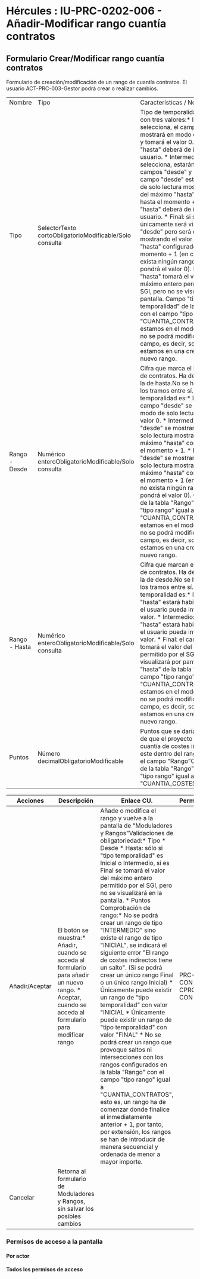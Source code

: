 # Hércules : IU\-PRC\-0202\-006 \- Añadir\-Modificar rango cuantía contratos



## Formulario Crear/Modificar rango cuantía contratos

Formulario de creación/modificación de un rango de cuantía contratos. El usuario ACT\-PRC\-003\-Gestor podrá crear o realizar cambios.

  




|  | | |
| --- | --- | --- |
| Nombre | Tipo | Características / Notas |
| Tipo | SelectorTexto cortoObligatorioModificable/Solo consulta | Tipo de temporalidad. Selector con tres valores:* Inicial: si se selecciona, el campo "desde" se mostrará en modo de solo lectura y tomará el valor 0\. El campo "hasta" deberá de introducirlo el usuario. * Intermedio: si se selecciona, estarán visibles  los campos "desde" y "hasta". El campo "desde" estará en modo de solo lectura mostrando el valor del máximo "hasta" configurado hasta el momento \+ 1\. El campo "hasta" deberá de introducirlo el usuario. * Final: si se selecciona, únicamente será visible el campo "desde" pero será de solo lectura, mostrando el valor del máximo "hasta" configurado hasta el momento \+ 1 (en caso de que no exista ningún rango creado, se pondrá el valor 0\). El campo "hasta" tomará el valor del máximo entero permitido por el SGI, pero no se visualizará por pantalla.  Campo "tipo temporalidad" de la tabla "Rango" con el campo "tipo rango" igual a "CUANTIA\_CONTRATOS".Si estamos en el modo modificación, no se podrá modificar este campo, es decir, solo cuando estamos en una creación de un nuevo rango. |
| Rango \- Desde | Numérico enteroObligatorioModificable/Solo consulta | Cifra que marca el inicio del rango de contratos. Ha de ser inferior a la de hasta.No se ha de solapar los tramos entre sí.Si Tipo de temporalidad es:* Inicial:  el campo "desde" se mostrará en modo de solo lectura y tomará el valor 0\. * Intermedio: el campo "desde" se mostrará en modo de solo lectura mostrando el valor del máximo "hasta" configurado hasta el momento \+ 1\. * Final: el campo "desde" se mostrará en modo de solo lectura mostrando el valor del máximo "hasta" configurado hasta el momento \+ 1 (en caso de que no exista ningún rango creado, se pondrá el valor 0\).  Campo "desde" de la tabla "Rango" con el campo "tipo rango" igual a "CUANTIA\_CONTRATOS".Si estamos en el modo modificación, no se podrá modificar este campo, es decir, solo cuando estamos en una creación de un nuevo rango. |
| Rango \- Hasta | Numérico enteroObligatorioModificable/Solo consulta | Cifra que marcan el final del rango de contratos. Ha de ser superior a la de desde.No se ha de solapar los tramos entre sí.Si Tipo de temporalidad es:* Inicial: el campo "hasta" estará habilitado para que el usuario pueda introducir un valor. * Intermedio: el campo "hasta" estará habilitado para que el usuario pueda introducir un valor. * Final: el campo "hasta" tomará el valor del máximo entero permitido por el SGI, pero no se visualizará por pantalla.  Campo "hasta" de la tabla "Rango" con el campo "tipo rango" igual a "CUANTIA\_CONTRATOS".Si estamos en el modo modificación, no se podrá modificar este campo, es decir, solo cuando estamos en una creación de un nuevo rango. |
| Puntos | Número decimalObligatorioModificable | Puntos que se darían en el caso de que el proyecto tenga una cuantía de costes indirectos que este dentro del rango indicado por el campo "Rango"Campo "puntos" de la tabla "Rango" con el campo "tipo rango" igual a "CUANTIA\_COSTES\_INDIRECTOS" |



| Acciones | Descripción | Enlace CU. | Permisos |
| --- | --- | --- | --- |
| Añadir/Aceptar | El botón se muestra:* Añadir, cuando se acceda al formulario para añadir un nuevo rango. * Aceptar, cuando se acceda al formulario para modificar rango | Añade o modifica el rango y vuelve a la pantalla de "Moduladores y Rangos"Validaciones de obligatoriedad:* Tipo * Desde * Hasta: sólo si "tipo temporalidad" es Inicial o Intermedio, si es Final se tomará el valor del máximo entero permitido por el SGI, pero no se visualizará en la pantalla. * Puntos  Comprobación de rango:* No se podrá crear un rango de tipo "INTERMEDIO" sino existe el rango de tipo "INICIAL", se indicará el siguiente error "El rango de costes indirectos tiene un salto". (Si se podrá crear un único rango Final o un único rango Inicial) * Únicamente puede existir un rango de "tipo temporalidad" con valor "INICIAL * Únicamente puede existir un rango de "tipo temporalidad" con valor "FINAL" * No se podrá crear un rango que provoque saltos ni intersecciones con los rangos configurados en la tabla "Rango" con el campo "tipo rango" igual a "CUANTIA\_CONTRATOS", esto es, un rango ha de comenzar donde finalice el inmediatamente anterior \+ 1, por tanto, por extensión, los rangos se han de introducir de manera secuencial y ordenada de menor a mayor importe. | PRC\-CON\-CPRC\-CON\-E |
| Cancelar | Retorna al formulario de Moduladores y Rangos, sin salvar los posibles cambios |  |  |

### 

### Permisos de acceso a la pantalla

#### Por actor

#### Todos los permisos de acceso




